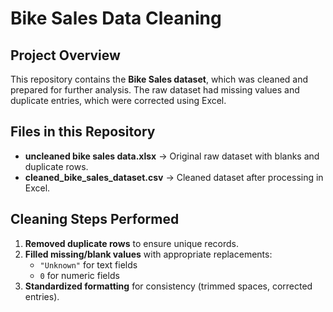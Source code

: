 #  Bike Sales Data Cleaning  

## Project Overview  
This repository contains the **Bike Sales dataset**, which was cleaned and prepared for further analysis. The raw dataset had missing values and duplicate entries, which were corrected using Excel.  

## Files in this Repository  
- **uncleaned bike sales data.xlsx** → Original raw dataset with blanks and duplicate rows.  
- **cleaned_bike_sales_dataset.csv** → Cleaned dataset after processing in Excel.  

## Cleaning Steps Performed  
1. **Removed duplicate rows** to ensure unique records.  
2. **Filled missing/blank values** with appropriate replacements:  
   - `"Unknown"` for text fields  
   - `0` for numeric fields  
3. **Standardized formatting** for consistency (trimmed spaces, corrected entries).  
